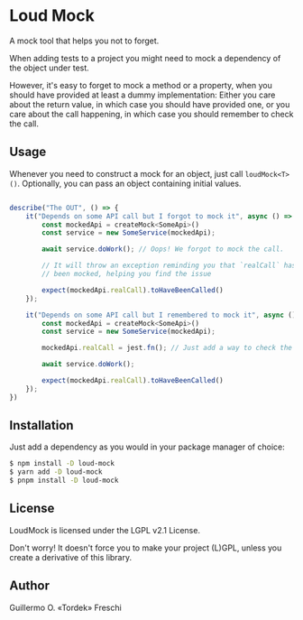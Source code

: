 # Loud Mock

A mock tool that helps you not to forget.

When adding tests to a project you might need to mock a dependency of the object
under test.

However, it's easy to forget to mock a method or a property, when you should
have provided at least a dummy implementation: Either you care about the
return value, in which case you should have provided one, or you care about the
call happening, in which case you should remember to check the call.

## Usage

Whenever you need to construct a mock for an object, just call `loudMock<T>()`.
Optionally, you can pass an object containing initial values.

```js

describe("The OUT", () => {
    it("Depends on some API call but I forgot to mock it", async () => {
        const mockedApi = createMock<SomeApi>()
        const service = new SomeService(mockedApi);

        await service.doWork(); // Oops! We forgot to mock the call.

        // It will throw an exception reminding you that `realCall` hasn't
        // been mocked, helping you find the issue

        expect(mockedApi.realCall).toHaveBeenCalled()
    });

    it("Depends on some API call but I remembered to mock it", async () => {
        const mockedApi = createMock<SomeApi>()
        const service = new SomeService(mockedApi);

        mockedApi.realCall = jest.fn(); // Just add a way to check the mock

        await service.doWork();

        expect(mockedApi.realCall).toHaveBeenCalled()
    });
})
```

## Installation

Just add a dependency as you would in your package manager of choice:

```sh
$ npm install -D loud-mock
$ yarn add -D loud-mock
$ pnpm install -D loud-mock
```

## License

LoudMock is licensed under the LGPL v2.1 License.

Don't worry! It doesn't force you to make your project (L)GPL, unless you create
a derivative of this library.

## Author

Guillermo O. «Tordek» Freschi